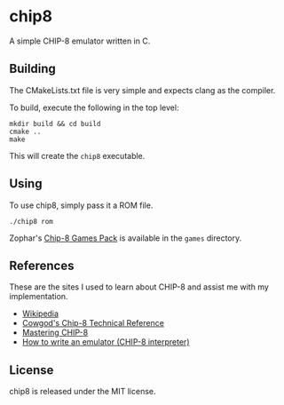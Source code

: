 chip8
=====

A simple CHIP-8 emulator written in C.

## Building

The CMakeLists.txt file is very simple and expects clang as the compiler.

To build, execute the following in the top level:

``` shell
mkdir build && cd build
cmake ..
make
```

This will create the `chip8` executable.

## Using

To use chip8, simply pass it a ROM file.

``` shell
./chip8 rom
```

Zophar's [Chip-8 Games Pack][zophar] is available in the `games` directory.

## References

These are the sites I used to learn about CHIP-8 and assist me with my
implementation.

* [Wikipedia][CHIP-8]
* [Cowgod's Chip-8 Technical Reference][Cowgod]
* [Mastering CHIP-8][mattmik]
* [How to write an emulator (CHIP-8 interpreter)][multigesture]

## License

chip8 is released under the MIT license.

[CHIP-8]: https://en.wikipedia.org/wiki/CHIP-8
[Cowgod]: http://devernay.free.fr/hacks/chip8/C8TECH10.HTM
[mattmik]: http://mattmik.com/chip8.html
[multigesture]: http://www.multigesture.net/articles/how-to-write-an-emulator-chip-8-interpreter/
[zophar]: http://www.zophar.net/pdroms/chip8/chip-8-games-pack.html

